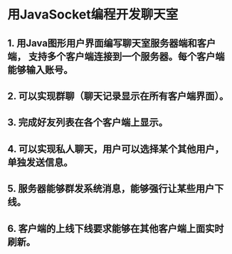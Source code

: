 # 用JavaSocket编程开发聊天室
## 1. 用Java图形用户界面编写聊天室服务器端和客户端， 支持多个客户端连接到一个服务器。每个客户端能够输入账号。
## 2. 可以实现群聊（聊天记录显示在所有客户端界面）。
## 3. 完成好友列表在各个客户端上显示。
## 4. 可以实现私人聊天，用户可以选择某个其他用户，单独发送信息。
## 5. 服务器能够群发系统消息，能够强行让某些用户下线。
## 6. 客户端的上线下线要求能够在其他客户端上面实时刷新。
